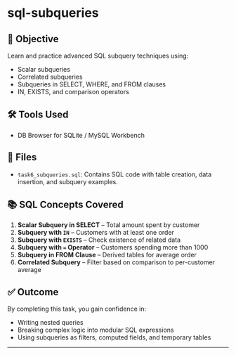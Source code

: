 # sql-subqueries

## 🎯 Objective
Learn and practice advanced SQL subquery techniques using:
- Scalar subqueries
- Correlated subqueries
- Subqueries in SELECT, WHERE, and FROM clauses
- IN, EXISTS, and comparison operators

## 🛠 Tools Used
- DB Browser for SQLite / MySQL Workbench

## 📁 Files
- `task6_subqueries.sql`: Contains SQL code with table creation, data insertion, and subquery examples.

## 📚 SQL Concepts Covered
1. **Scalar Subquery in SELECT** – Total amount spent by customer  
2. **Subquery with `IN`** – Customers with at least one order  
3. **Subquery with `EXISTS`** – Check existence of related data  
4. **Subquery with `=` Operator** – Customers spending more than 1000  
5. **Subquery in FROM Clause** – Derived tables for average order  
6. **Correlated Subquery** – Filter based on comparison to per-customer average

## ✅ Outcome
By completing this task, you gain confidence in:
- Writing nested queries
- Breaking complex logic into modular SQL expressions
- Using subqueries as filters, computed fields, and temporary tables

---


